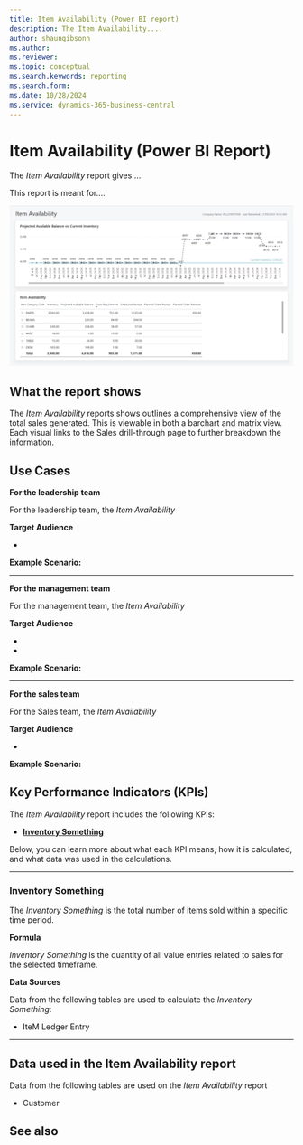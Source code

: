 ```yaml
---
title: Item Availability (Power BI report)
description: The Item Availability....
author: shaungibsonn
ms.author: 
ms.reviewer: 
ms.topic: conceptual
ms.search.keywords: reporting
ms.search.form: 
ms.date: 10/28/2024
ms.service: dynamics-365-business-central
---
```


# Item Availability (Power BI Report)

The *Item Availability* report gives....

This report is meant for....

![Item Availability](/business-central/media/inventory/item-availability.png "Item Availability - Screenshot")

## What the report shows

The *Item Availability* reports shows outlines a comprehensive view of the total sales generated. This is viewable in both a barchart and matrix view. Each visual links to the Sales drill-through page to further breakdown the information.


## Use Cases

**For the leadership team**

For the leadership team, the *Item Availability* 

**Target Audience**

- 

**Example Scenario:** 

---

**For the management team**

For the management team, the *Item Availability*

**Target Audience**

- 
- 

**Example Scenario:** 

---

**For the sales team**

For the Sales team, the *Item Availability*  

**Target Audience**

- 

**Example Scenario:** 

## Key Performance Indicators (KPIs)

The *Item Availability* report includes the following KPIs:

- [**Inventory Something**](#)

Below, you can learn more about what each KPI means, how it is calculated, and what data was used in the calculations.

---
### Inventory Something

The *Inventory Something* is the total number of items sold within a specific time period.

**Formula**  

*Inventory Something* is the quantity of all value entries related to sales for the selected timeframe.

**Data Sources**

Data from the following tables are used to calculate the *Inventory Something*:
- IteM Ledger Entry

---
## Data used in the Item Availability report

Data from the following tables are used on the *Item Availability* report
- Customer


## See also

